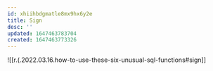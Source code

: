 ```yaml
---
id: xhiihbdgmatle8mx9hx6y2e
title: Sign
desc: ''
updated: 1647463783704
created: 1647463773326
---
```


![[r.(.2022.03.16.how-to-use-these-six-unusual-sql-functions#sign]]
